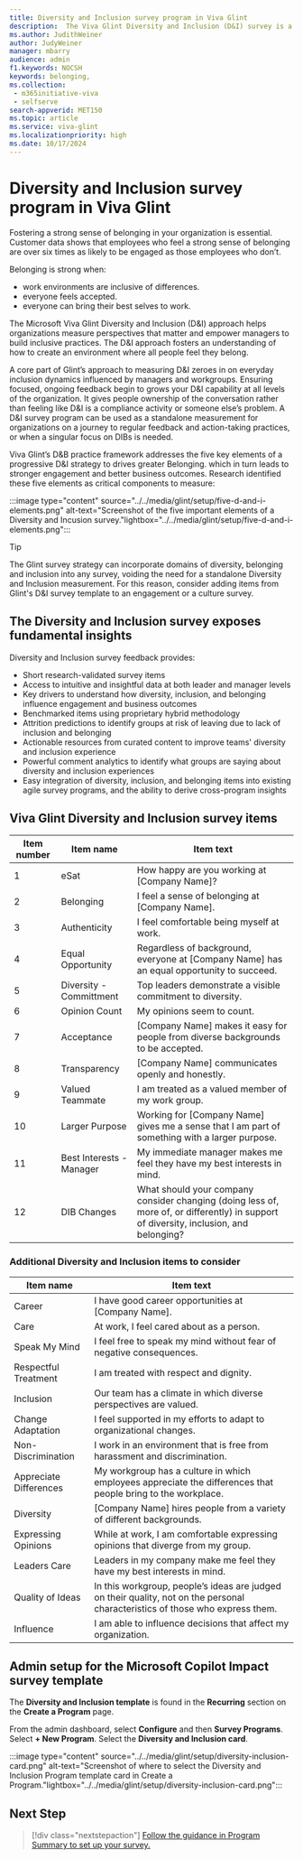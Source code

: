 ```yaml
---
title: Diversity and Inclusion survey program in Viva Glint 
description:  The Viva Glint Diversity and Inclusion (D&I) survey is a template of items collected through extensive research, appropriate for customers who want a standalone measurement on D&I. It can also be incorporated into other programs.
ms.author: JudithWeiner
author: JudyWeiner
manager: mbarry
audience: admin
f1.keywords: NOCSH
keywords: belonging,
ms.collection: 
 - m365initiative-viva
 - selfserve
search-appverid: MET150
ms.topic: article
ms.service: viva-glint
ms.localizationpriority: high
ms.date: 10/17/2024
---
```


# Diversity and Inclusion survey program in Viva Glint

Fostering a strong sense of belonging in your organization is essential. Customer data shows that employees who feel a strong sense of belonging are over six times as likely to be engaged as those employees who don’t. 

Belonging is strong when:
- work environments are inclusive of differences.
- everyone feels accepted.
- everyone can bring their best selves to work.

The Microsoft Viva Glint Diversity and Inclusion (D&I) approach helps organizations measure perspectives that matter and empower managers to build inclusive practices. The D&I approach fosters an understanding of how to create an environment where all people feel they belong.

A core part of Glint’s approach to measuring D&I zeroes in on everyday inclusion dynamics influenced by managers and workgroups. Ensuring focused, ongoing feedback begin to grows your D&I capability at all levels of the organization. It gives people ownership of the conversation rather than feeling like D&I is a compliance activity or someone else’s problem. A D&I survey program can be used as a standalone measurement for organizations on a journey to regular feedback and action-taking practices, or when a singular focus on DIBs is needed. 

Viva Glint’s D&B practice framework addresses the five key elements of a progressive D&I strategy to drives greater Belonging. which in turn leads to stronger engagement and better business outcomes. Research identified these five elements as critical components to measure:

:::image type="content" source="../../media/glint/setup/five-d-and-i-elements.png" alt-text="Screenshot of the five important elements of a Diversity and Incusion survey."lightbox="../../media/glint/setup/five-d-and-i-elements.png":::

> [!TIP]
> The Glint survey strategy can incorporate domains of diversity, belonging and inclusion into any survey, voiding the need for a standalone Diversity and Inclusion measurement. For this reason, consider adding items from Glint's D&I survey template to an engagement or a culture survey.
  
## The Diversity and Inclusion survey exposes fundamental insights 

Diversity and Inclusion survey feedback provides:

- Short research-validated survey items‌
- Access to intuitive and insightful data at both leader and manager levels
- Key drivers to understand how diversity, inclusion, and belonging influence engagement and business outcomes
- Benchmarked items using proprietary hybrid methodology
- Attrition predictions to identify groups at risk of leaving due to lack of inclusion and belonging
- Actionable resources from curated content to improve teams' diversity and inclusion experience‌
- Powerful comment analytics to identify what groups are saying about diversity and inclusion experiences
- Easy integration of diversity, inclusion, and belonging items into existing agile survey programs, and the ability to derive cross-program insights

## Viva Glint Diversity and Inclusion survey items

|Item number|Item name|Item text|
|---------- |--------|---------|
|1|eSat|How happy are you working at [Company Name]?|
|2|Belonging|I feel a sense of belonging at [Company Name].|
|3|Authenticity|I feel comfortable being myself at work.|
|4|Equal Opportunity|Regardless of background, everyone at [Company Name] has an equal opportunity to succeed.|
|5|Diversity - Committment|Top leaders demonstrate a visible commitment to diversity.|
|6|Opinion Count|My opinions seem to count.|
|7|Acceptance|[Company Name] makes it easy for people from diverse backgrounds to be accepted.|
|8|Transparency|[Company Name] communicates openly and honestly.|
|9|Valued Teammate|I am treated as a valued member of my work group.|
|10|Larger Purpose|Working for [Company Name] gives me a sense that I am part of something with a larger purpose.|
|11|Best Interests - Manager|My immediate manager makes me feel they have my best interests in mind.|
|12|DIB Changes|What should your company consider changing (doing less of, more of, or differently) in support of diversity, inclusion, and belonging?|

### Additional Diversity and Inclusion items to consider

|Item name|Item text|
|--------|---------|
|Career|I have good career opportunities at [Company Name].|
|Care|At work, I feel cared about as a person.|
|Speak My Mind|I feel free to speak my mind without fear of negative consequences.|
|Respectful Treatment|I am treated with respect and dignity.|
|Inclusion|Our team has a climate in which diverse perspectives are valued.|
|Change Adaptation|I feel supported in my efforts to adapt to organizational changes.|
|Non-Discrimination|I work in an environment that is free from harassment and discrimination.|
|Appreciate Differences|My workgroup has a culture in which employees appreciate the differences that people bring to the workplace.|
|Diversity|[Company Name] hires people from a variety of different backgrounds.|
|Expressing Opinions|While at work, I am comfortable expressing opinions that diverge from my group.|
|Leaders Care|Leaders in my company make me feel they have my best interests in mind.|
|Quality of Ideas|In this workgroup, people’s ideas are judged on their quality, not on the personal characteristics of those who express them.|
|Influence|I am able to influence decisions that affect my organization.|

## Admin setup for the Microsoft Copilot Impact survey template

The **Diversity and Inclusion template** is found in the **Recurring** section on the **Create a Program** page.

From the admin dashboard, select **Configure** and then **Survey Programs**.
Select **+ New Program**.
Select the **Diversity and Inclusion card**.

:::image type="content" source="../../media/glint/setup/diversity-inclusion-card.png" alt-text="Screenshot of where to select the Diversity and Inclusion Program template card in Create a Program."lightbox="../../media/glint/setup/diversity-inclusion-card.png":::

## Next Step

> [!div class="nextstepaction"] 
> [Follow the guidance in Program Summary to set up your survey.](../../glint/setup/program-summary-overview.md)
